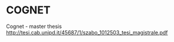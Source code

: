 COGNET
======

Cognet - master thesis
http://tesi.cab.unipd.it/45687/1/szabo_1012503_tesi_magistrale.pdf
